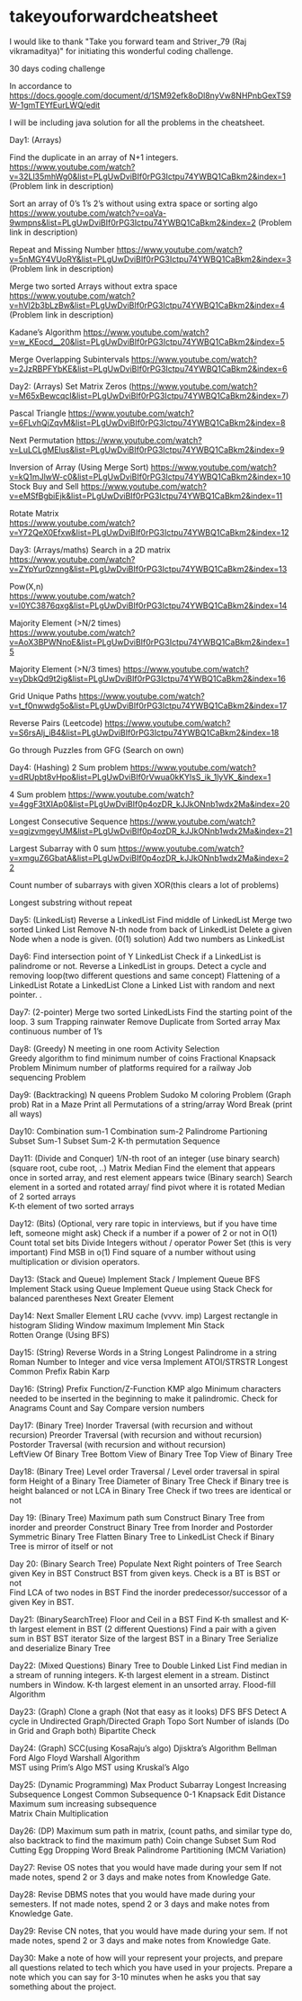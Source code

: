 # takeyouforwardcheatsheet

I would like to thank "Take you forward team and Striver_79 (Raj vikramaditya)" for initiating this wonderful coding challenge.

30 days coding challenge

In accordance to https://docs.google.com/document/d/1SM92efk8oDl8nyVw8NHPnbGexTS9W-1gmTEYfEurLWQ/edit 

I will be including java solution for all the problems in the cheatsheet. 

Day1: (Arrays)

Find the duplicate in an array of N+1 integers. https://www.youtube.com/watch?v=32Ll35mhWg0&list=PLgUwDviBIf0rPG3Ictpu74YWBQ1CaBkm2&index=1  (Problem link in description)

Sort an array of 0’s 1’s 2’s without using extra space or sorting algo 
https://www.youtube.com/watch?v=oaVa-9wmpns&list=PLgUwDviBIf0rPG3Ictpu74YWBQ1CaBkm2&index=2 (Problem link in description)

Repeat and Missing Number 
https://www.youtube.com/watch?v=5nMGY4VUoRY&list=PLgUwDviBIf0rPG3Ictpu74YWBQ1CaBkm2&index=3  (Problem link in description)

Merge two sorted Arrays without extra space 
https://www.youtube.com/watch?v=hVl2b3bLzBw&list=PLgUwDviBIf0rPG3Ictpu74YWBQ1CaBkm2&index=4  (Problem link in description)

Kadane’s Algorithm 
https://www.youtube.com/watch?v=w_KEocd__20&list=PLgUwDviBIf0rPG3Ictpu74YWBQ1CaBkm2&index=5 

Merge Overlapping Subintervals
https://www.youtube.com/watch?v=2JzRBPFYbKE&list=PLgUwDviBIf0rPG3Ictpu74YWBQ1CaBkm2&index=6 

Day2: (Arrays)
Set Matrix Zeros 
(https://www.youtube.com/watch?v=M65xBewcqcI&list=PLgUwDviBIf0rPG3Ictpu74YWBQ1CaBkm2&index=7) 

Pascal Triangle 
https://www.youtube.com/watch?v=6FLvhQjZqvM&list=PLgUwDviBIf0rPG3Ictpu74YWBQ1CaBkm2&index=8 


Next Permutation 
https://www.youtube.com/watch?v=LuLCLgMElus&list=PLgUwDviBIf0rPG3Ictpu74YWBQ1CaBkm2&index=9 

Inversion of Array (Using Merge Sort) 
https://www.youtube.com/watch?v=kQ1mJlwW-c0&list=PLgUwDviBIf0rPG3Ictpu74YWBQ1CaBkm2&index=10 
Stock Buy and Sell 
https://www.youtube.com/watch?v=eMSfBgbiEjk&list=PLgUwDviBIf0rPG3Ictpu74YWBQ1CaBkm2&index=11 

Rotate Matrix  
https://www.youtube.com/watch?v=Y72QeX0Efxw&list=PLgUwDviBIf0rPG3Ictpu74YWBQ1CaBkm2&index=12 


Day3: (Arrays/maths)
Search in a 2D matrix  
https://www.youtube.com/watch?v=ZYpYur0znng&list=PLgUwDviBIf0rPG3Ictpu74YWBQ1CaBkm2&index=13  

Pow(X,n)  
https://www.youtube.com/watch?v=l0YC3876qxg&list=PLgUwDviBIf0rPG3Ictpu74YWBQ1CaBkm2&index=14 

Majority Element (>N/2 times)                 
https://www.youtube.com/watch?v=AoX3BPWNnoE&list=PLgUwDviBIf0rPG3Ictpu74YWBQ1CaBkm2&index=15  

Majority Element (>N/3 times) 
https://www.youtube.com/watch?v=yDbkQd9t2ig&list=PLgUwDviBIf0rPG3Ictpu74YWBQ1CaBkm2&index=16 

Grid Unique Paths 
https://www.youtube.com/watch?v=t_f0nwwdg5o&list=PLgUwDviBIf0rPG3Ictpu74YWBQ1CaBkm2&index=17 

Reverse Pairs (Leetcode) 
https://www.youtube.com/watch?v=S6rsAlj_iB4&list=PLgUwDviBIf0rPG3Ictpu74YWBQ1CaBkm2&index=18 

Go through Puzzles from GFG (Search on own) 

Day4: (Hashing)
2 Sum problem 
https://www.youtube.com/watch?v=dRUpbt8vHpo&list=PLgUwDviBIf0rVwua0kKYlsS_ik_1lyVK_&index=1 

4 Sum problem 
https://www.youtube.com/watch?v=4ggF3tXIAp0&list=PLgUwDviBIf0p4ozDR_kJJkONnb1wdx2Ma&index=20 

Longest Consecutive Sequence 
https://www.youtube.com/watch?v=qgizvmgeyUM&list=PLgUwDviBIf0p4ozDR_kJJkONnb1wdx2Ma&index=21 

Largest Subarray with 0 sum 
https://www.youtube.com/watch?v=xmguZ6GbatA&list=PLgUwDviBIf0p4ozDR_kJJkONnb1wdx2Ma&index=22 

Count number of subarrays with given XOR(this clears a lot of problems) 


Longest substring without repeat 

Day5: (LinkedList) 
Reverse a LinkedList 
Find middle of LinkedList 
Merge two sorted Linked List 
Remove N-th node from back of LinkedList 
Delete a given Node when a node is given. (0(1) solution) 
Add two numbers as LinkedList  

Day6: 
Find intersection point of Y LinkedList 
Check if a LinkedList is palindrome or not. 
Reverse a LinkedList in groups. 
Detect a cycle and removing loop(two different questions and same concept) 
Flattening of a LinkedList 
Rotate a LinkedList 
Clone a Linked List with random and next pointer. 
. 

Day7: (2-pointer) 
Merge two sorted LinkedLists 
Find the starting point of the loop. 
3 sum 
Trapping rainwater 
Remove Duplicate from Sorted array 
Max continuous number of 1’s  

Day8: (Greedy)
N meeting in one room 
Activity Selection  
Greedy algorithm to find minimum number of coins
Fractional Knapsack Problem 
Minimum number of platforms required for a railway 
Job sequencing Problem 

Day9: (Backtracking) 
N queens Problem 
Sudoko 
M coloring Problem (Graph prob) 
Rat in a Maze 
Print all Permutations of a string/array 
Word Break (print all ways)  

Day10: 
Combination sum-1 
Combination sum-2 
Palindrome Partioning 
Subset Sum-1 
Subset Sum-2 
K-th permutation Sequence 

Day11: (Divide and Conquer) 
1/N-th root of an integer (use binary search) (square root, cube root, ..)
Matrix Median
Find the element that appears once in sorted array, and rest element appears twice (Binary search) 
Search element in a sorted and rotated array/ find pivot where it is rotated 
Median of 2 sorted arrays    
K-th element of two sorted arrays 

Day12: (Bits) (Optional, very rare topic in interviews, but if you have time left, someone might ask)
Check if a number if a power of 2 or not in O(1) 
Count total set bits 
Divide Integers without / operator 
Power Set (this is very important) 
Find MSB in o(1) 
Find square of a number without using multiplication or division operators.  


Day13: (Stack and Queue) 
Implement Stack / Implement Queue
BFS 
Implement Stack using Queue
Implement Queue using Stack 
Check for balanced parentheses 
Next Greater Element 

Day14: 
Next Smaller Element 
LRU cache (vvvv. imp) 
Largest rectangle in histogram 
Sliding Window maximum 
Implement Min Stack  
Rotten Orange (Using BFS)  

Day15: (String) 
Reverse Words in a String 
Longest Palindrome in a string 
Roman Number to Integer and vice versa
Implement ATOI/STRSTR 
Longest Common Prefix 
Rabin Karp 


Day16: (String) 
Prefix Function/Z-Function
KMP algo 
Minimum characters needed to be inserted in the beginning to make it palindromic. 
Check for Anagrams 
Count and Say 
Compare version numbers 

Day17: (Binary Tree) 
Inorder Traversal (with recursion and without recursion) 
Preorder Traversal (with recursion and without recursion) 
Postorder Traversal (with recursion and without recursion)  
LeftView Of Binary Tree
Bottom View of Binary Tree
Top View of Binary Tree 

Day18: (Binary Tree) 
Level order Traversal / Level order traversal in spiral form 
Height of a Binary Tree 
Diameter of Binary Tree 
Check if Binary tree is height balanced or not 
LCA in Binary Tree 
Check if two trees are identical or not 

Day 19: (Binary Tree) 
Maximum path sum 
Construct Binary Tree from inorder and preorder 
Construct Binary Tree from Inorder and Postorder 
Symmetric Binary Tree 
Flatten Binary Tree to LinkedList 
Check if Binary Tree is mirror of itself or not   

Day 20: (Binary Search Tree) 
Populate Next Right pointers of Tree 
Search given Key in BST 
Construct BST from given keys. 
Check is a BT is BST or not  
Find LCA of two nodes in BST 
Find the inorder predecessor/successor of a given Key in BST. 

Day21: (BinarySearchTree) 
Floor and Ceil in a BST 
Find K-th smallest and K-th largest element in BST (2 different Questions) 
Find a pair with a given sum in BST 
BST iterator 
Size of the largest BST in a Binary Tree 
Serialize and deserialize Binary Tree

Day22: (Mixed Questions) 
Binary Tree to Double Linked List 
Find median in a stream of running integers. 
K-th largest element in a stream. 
Distinct numbers in Window. 
K-th largest element in an unsorted array. 
Flood-fill Algorithm 

Day23: (Graph) 
Clone a graph (Not that easy as it looks) 
DFS
BFS
Detect A cycle in Undirected Graph/Directed Graph 
Topo Sort 
Number of islands (Do in Grid and Graph both) 
Bipartite Check 

Day24: (Graph)
SCC(using KosaRaju’s algo) 
Djisktra’s Algorithm 
Bellman Ford Algo 
Floyd Warshall Algorithm  
MST using Prim’s Algo 
MST using Kruskal’s Algo  

Day25: (Dynamic Programming) 
Max Product Subarray 
Longest Increasing Subsequence
Longest Common Subsequence 
0-1 Knapsack 
Edit Distance
Maximum sum increasing subsequence  
Matrix Chain Multiplication 

Day26: (DP) 
Maximum sum path in matrix, (count paths, and similar type do, also backtrack to find the maximum path) 
Coin change 
Subset Sum 
Rod Cutting 
Egg Dropping 
Word Break 
Palindrome Partitioning (MCM Variation) 


Day27: 
Revise OS notes that you would have made during your sem 
If not made notes, spend 2 or 3  days and make notes from Knowledge Gate. 

Day28: 
Revise DBMS notes that you would have made during your semesters. 
If not made notes, spend 2 or 3  days and make notes from Knowledge Gate. 

Day29: 
Revise CN notes, that you would have made during your sem. 
If not made notes, spend 2 or 3  days and make notes from Knowledge Gate. 


Day30: 
Make a note of how will your represent your projects, and prepare all questions related to tech which you have used in your projects. Prepare a note which you can say for 3-10 minutes when he asks you that say something about the project. 
